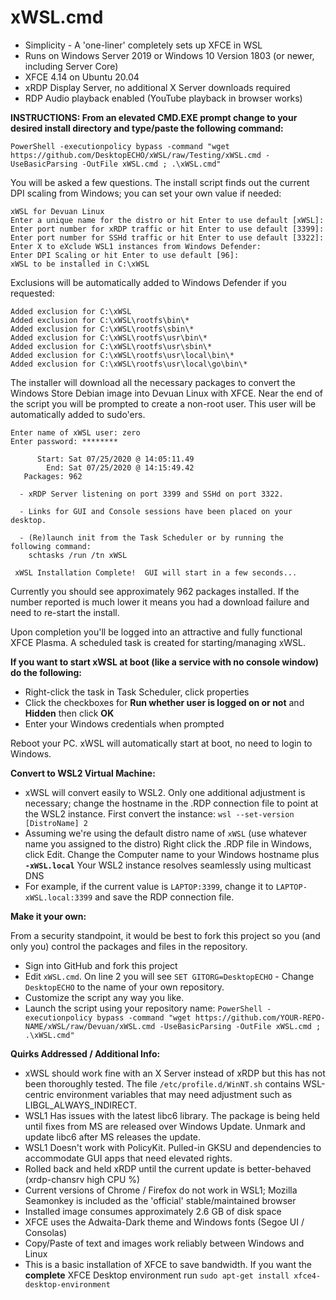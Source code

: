 # xWSL.cmd

- Simplicity - A 'one-liner' completely sets up XFCE in WSL
- Runs on Windows Server 2019 or Windows 10 Version 1803 (or newer, including Server Core)
- XFCE 4.14 on Ubuntu 20.04 
- xRDP Display Server, no additional X Server downloads required
- RDP Audio playback enabled (YouTube playback in browser works)

**INSTRUCTIONS:  From an elevated CMD.EXE prompt change to your desired install directory and type/paste the following command:**

```
PowerShell -executionpolicy bypass -command "wget https://github.com/DesktopECHO/xWSL/raw/Testing/xWSL.cmd -UseBasicParsing -OutFile xWSL.cmd ; .\xWSL.cmd"
```

You will be asked a few questions.  The install script finds out the current DPI scaling from Windows; you can set your own value if needed:

```
xWSL for Devuan Linux
Enter a unique name for the distro or hit Enter to use default [xWSL]:
Enter port number for xRDP traffic or hit Enter to use default [3399]:
Enter port number for SSHd traffic or hit Enter to use default [3322]:
Enter X to eXclude WSL1 instances from Windows Defender: 
Enter DPI Scaling or hit Enter to use default [96]:
xWSL to be installed in C:\xWSL
```

Exclusions will be automatically added to Windows Defender if you requested:

```
Added exclusion for C:\xWSL
Added exclusion for C:\xWSL\rootfs\bin\*
Added exclusion for C:\xWSL\rootfs\sbin\*
Added exclusion for C:\xWSL\rootfs\usr\bin\*
Added exclusion for C:\xWSL\rootfs\usr\sbin\*
Added exclusion for C:\xWSL\rootfs\usr\local\bin\*
Added exclusion for C:\xWSL\rootfs\usr\local\go\bin\*
```

The installer will download all the necessary packages to convert the Windows Store Debian image into Devuan Linux with XFCE.
Near the end of the script you will be prompted to create a non-root user.  This user will be automatically added to sudo'ers.

```
Enter name of xWSL user: zero
Enter password: ********

      Start: Sat 07/25/2020 @ 14:05:11.49
        End: Sat 07/25/2020 @ 14:15:49.42
   Packages: 962

  - xRDP Server listening on port 3399 and SSHd on port 3322.

  - Links for GUI and Console sessions have been placed on your desktop.

  - (Re)launch init from the Task Scheduler or by running the following command:
    schtasks /run /tn xWSL

 xWSL Installation Complete!  GUI will start in a few seconds...
```

Currently you should see approximately 962 packages installed.  If the number reported is much lower it means you had a download failure and need to re-start the install.

Upon completion you'll be logged into an attractive and fully functional XFCE Plasma.  A scheduled task is created for starting/managing xWSL. 

   **If you want to start xWSL at boot (like a service with no console window) do the following:**

   - Right-click the task in Task Scheduler, click properties
   - Click the checkboxes for **Run whether user is logged on or not** and **Hidden** then click **OK**
   - Enter your Windows credentials when prompted

   Reboot your PC.  xWSL will automatically start at boot, no need to login to Windows.

**Convert to WSL2 Virtual Machine:**
-  xWSL will convert easily to WSL2.  Only one additional adjustment is necessary; change the hostname in the .RDP connection file to point at the WSL2 instance.  First convert the instance:
    ```wsl --set-version [DistroName] 2```
- Assuming we're using the default distro name of ```xWSL``` (use whatever name you assigned to the distro)  Right click the .RDP file in Windows, click Edit.  Change the Computer name to your Windows hostname plus **```-xWSL.local```**  Your WSL2 instance resolves seamlessly using multicast DNS  
- For example, if the current value is ```LAPTOP:3399```, change it to ```LAPTOP-xWSL.local:3399``` and save the RDP connection file.  

**Make it your own:**

From a security standpoint, it would be best to fork this project so you (and only you) control the packages and files in the repository.

- Sign into GitHub and fork this project
- Edit ```xWSL.cmd```.  On line 2 you will see ```SET GITORG=DesktopECHO``` - Change ```DesktopECHO``` to the name of your own repository.
- Customize the script any way you like.
- Launch the script using your repository name:
 ```PowerShell -executionpolicy bypass -command "wget https://github.com/YOUR-REPO-NAME/xWSL/raw/Devuan/xWSL.cmd -UseBasicParsing -OutFile xWSL.cmd ; .\xWSL.cmd"```

**Quirks Addressed / Additional Info:**
- xWSL should work fine with an X Server instead of xRDP but this has not been thoroughly tested.  The file ```/etc/profile.d/WinNT.sh``` contains WSL-centric environment variables that may need adjustment such as LIBGL_ALWAYS_INDIRECT.
- WSL1 Has issues with the latest libc6 library.  The package is being held until fixes from MS are released over Windows Update.  Unmark and update libc6 after MS releases the update.
- WSL1 Doesn't work with PolicyKit.  Pulled-in GKSU and dependencies to accommodate GUI apps that need elevated rights.  
- Rolled back and held xRDP until the current update is better-behaved (xrdp-chansrv high CPU %)
- Current versions of Chrome / Firefox do not work in WSL1; Mozilla Seamonkey is included as the 'official' stable/maintained browser
- Installed image consumes approximately 2.6 GB of disk space
- XFCE uses the Adwaita-Dark theme and Windows fonts (Segoe UI / Consolas)
- Copy/Paste of text and images work reliably between Windows and Linux
- This is a basic installation of XFCE to save bandwidth.  If you want the **complete** XFCE Desktop environment run ```sudo apt-get install xfce4-desktop-environment``` 
